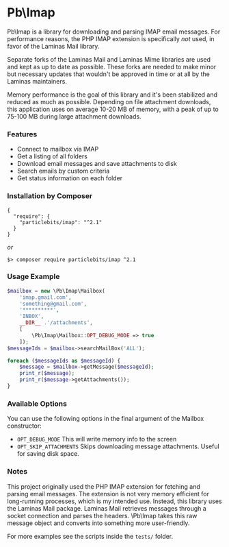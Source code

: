 # Pb\Imap

Pb\Imap is a library for downloading and parsing IMAP email messages. For
performance reasons, the PHP IMAP extension is specifically *not* used, in
favor of the Laminas Mail library.

Separate forks of the Laminas Mail and Laminas Mime libraries are used and kept
as up to date as possible. These forks are needed to make minor but necessary
updates that wouldn't be approved in time or at all by the Laminas maintainers.

Memory performance is the goal of this library and it's been stabilized and
reduced as much as possible. Depending on file attachment downloads, this
application uses on average 10-20 MB of memory, with a peak of up to 75-100
MB during large attachment downloads.

### Features

* Connect to mailbox via IMAP
* Get a listing of all folders
* Download email messages and save attachments to disk
* Search emails by custom criteria
* Get status information on each folder

### Installation by Composer

```
{
  "require": {
    "particlebits/imap": "^2.1"
  }
}
```

*or*

```
$> composer require particlebits/imap ^2.1
```

### Usage Example

```php
$mailbox = new \Pb\Imap\Mailbox(
    'imap.gmail.com',
    'something@gmail.com',
    '**********',
    'INBOX',
    __DIR__ .'/attachments',
    [
        \Pb\Imap\Mailbox::OPT_DEBUG_MODE => true
    ]);
$messageIds = $mailbox->searchMailBox('ALL');

foreach ($messageIds as $messageId) {
    $message = $mailbox->getMessage($messageId);
    print_r($message);
    print_r($message->getAttachments());
}
```

### Available Options

You can use the following options in the final argument of the
Mailbox constructor:

 - `OPT_DEBUG_MODE`
   This will write memory info to the screen
 - `OPT_SKIP_ATTACHMENTS`
   Skips downloading message attachments. Useful for saving disk space.

### Notes

This project originally used the PHP IMAP extension for fetching and
parsing email messages. The extension is not very memory efficient
for long-running processes, which is my intended use. Instead, this
library uses the Laminas Mail package. Laminas Mail retrieves messages
through a socket connection and parses the headers. \Pb\Imap takes this
raw message object and converts into something more user-friendly.

For more examples see the scripts inside the `tests/` folder.
